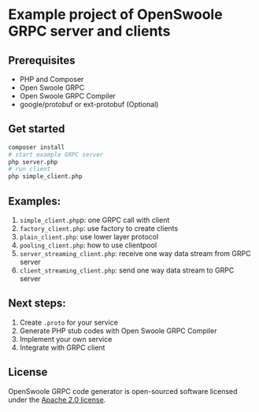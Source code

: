 # Example project of OpenSwoole GRPC server and clients

## Prerequisites

* PHP and Composer
* Open Swoole GRPC
* Open Swoole GRPC Compiler
* google/protobuf or ext-protobuf (Optional)

## Get started

```bash
composer install
# start example GRPC server
php server.php
# run client
php simple_client.php
```

## Examples:

1. `simple_client.php`p: one GRPC call with client
2. `factory_client.php`: use factory to create clients
3. `plain_client.php`: use lower layer protocol
4. `pooling_client.php`: how to use clientpool
5. `server_streaming_client.php`: receive one way data stream from GRPC server
6. `client_streaming_client.php`: send one way data stream to GRPC server

## Next steps:

1. Create `.proto` for your service
2. Generate PHP stub codes with Open Swoole GRPC Compiler
3. Implement your own service
4. Integrate with GRPC client

## License

OpenSwoole GRPC code generator is open-sourced software licensed under the [Apache 2.0 license](https://github.com/openswoole/grpc/blob/main/LICENSE).